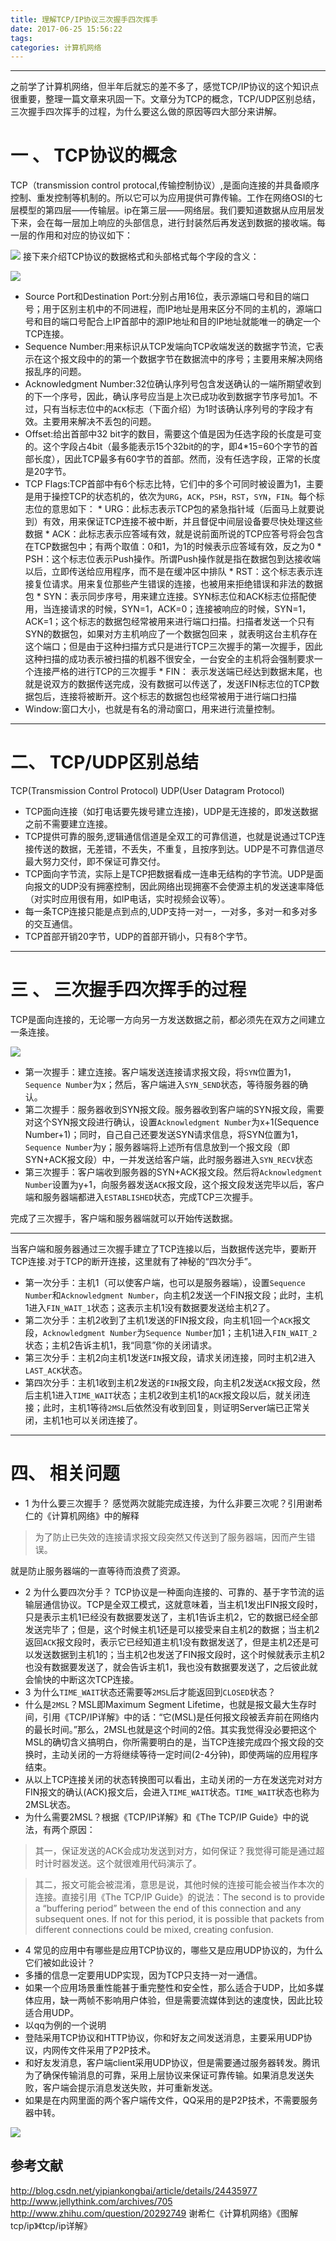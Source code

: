 ```yaml
---
title: 理解TCP/IP协议三次握手四次挥手
date: 2017-06-25 15:56:22
tags:
categories: 计算机网络
---
```

---
之前学了计算机网络，但半年后就忘的差不多了，感觉TCP/IP协议的这个知识点很重要，整理一篇文章来巩固一下。文章分为TCP的概念，TCP/UDP区别总结，三次握手四次挥手的过程，为什么要这么做的原因等四大部分来讲解。
# 一 、 TCP协议的概念
TCP（transmission control protocal,传输控制协议）,是面向连接的并具备顺序控制、重发控制等机制的。所以它可以为应用提供可靠传输。工作在网络OSI的七层模型的第四层——传输层。ip在第三层——网络层。我们要知道数据从应用层发下来，会在每一层加上响应的头部信息，进行封装然后再发送到数据的接收端。每一层的作用和对应的协议如下：

![](http://upload-images.jianshu.io/upload_images/4975863-4c845a1d5dde27b2.png?imageMogr2/auto-orient/strip%7CimageView2/2/w/1240)
接下来介绍TCP协议的数据格式和头部格式每个字段的含义：

![](http://upload-images.jianshu.io/upload_images/4975863-5e3c927649d3560b.png?imageMogr2/auto-orient/strip%7CimageView2/2/w/1240)
* Source Port和Destination Port:分别占用16位，表示源端口号和目的端口号；用于区别主机中的不同进程，而IP地址是用来区分不同的主机的，源端口号和目的端口号配合上IP首部中的源IP地址和目的IP地址就能唯一的确定一个TCP连接。
* Sequence Number:用来标识从TCP发端向TCP收端发送的数据字节流，它表示在这个报文段中的的第一个数据字节在数据流中的序号；主要用来解决网络报乱序的问题。
* Acknowledgment Number:32位确认序列号包含发送确认的一端所期望收到的下一个序号，因此，确认序号应当是上次已成功收到数据字节序号加1。不过，只有当标志位中的``ACK``标志（下面介绍）为1时该确认序列号的字段才有效。主要用来解决不丢包的问题。
* Offset:给出首部中32 bit字的数目，需要这个值是因为任选字段的长度是可变的。这个字段占4bit（最多能表示15个32bit的的字，即4*15=60个字节的首部长度），因此TCP最多有60字节的首部。然而，没有任选字段，正常的长度是20字节。
* TCP Flags:TCP首部中有6个标志比特，它们中的多个可同时被设置为1，主要是用于操控TCP的状态机的，依次为``URG``，``ACK``，``PSH``，``RST``，``SYN``，``FIN``。每个标志位的意思如下：
      * URG：此标志表示TCP包的紧急指针域（后面马上就要说到）有效，用来保证TCP连接不被中断，并且督促中间层设备要尽快处理这些数据
      * ACK：此标志表示应答域有效，就是说前面所说的TCP应答号将会包含在TCP数据包中；有两个取值：0和1，为1的时候表示应答域有效，反之为0
      * PSH：这个标志位表示Push操作。所谓Push操作就是指在数据包到达接收端以后，立即传送给应用程序，而不是在缓冲区中排队
      * RST：这个标志表示连接复位请求。用来复位那些产生错误的连接，也被用来拒绝错误和非法的数据包
      * SYN：表示同步序号，用来建立连接。SYN标志位和ACK标志位搭配使用，当连接请求的时候，SYN=1，ACK=0；连接被响应的时候，SYN=1，ACK=1；这个标志的数据包经常被用来进行端口扫描。扫描者发送一个只有SYN的数据包，如果对方主机响应了一个数据包回来 ，就表明这台主机存在这个端口；但是由于这种扫描方式只是进行TCP三次握手的第一次握手，因此这种扫描的成功表示被扫描的机器不很安全，一台安全的主机将会强制要求一个连接严格的进行TCP的三次握手
      * FIN： 表示发送端已经达到数据末尾，也就是说双方的数据传送完成，没有数据可以传送了，发送FIN标志位的TCP数据包后，连接将被断开。这个标志的数据包也经常被用于进行端口扫描
* Window:窗口大小，也就是有名的滑动窗口，用来进行流量控制。

___

# 二、 TCP/UDP区别总结
TCP(Transmission Control Protocol)
UDP(User Datagram Protocol)
* TCP面向连接（如打电话要先拨号建立连接)，UDP是无连接的，即发送数据之前不需要建立连接。
* TCP提供可靠的服务,逻辑通信信道是全双工的可靠信道，也就是说通过TCP连接传送的数据，无差错，不丢失，不重复，且按序到达。UDP是不可靠信道尽最大努力交付，即不保证可靠交付。
* TCP面向字节流，实际上是TCP把数据看成一连串无结构的字节流。UDP是面向报文的UDP没有拥塞控制，因此网络出现拥塞不会使源主机的发送速率降低（对实时应用很有用，如IP电话，实时视频会议等）。
* 每一条TCP连接只能是点到点的,UDP支持一对一，一对多，多对一和多对多的交互通信。
* TCP首部开销20字节，UDP的首部开销小，只有8个字节。
___

# 三 、 三次握手四次挥手的过程
TCP是面向连接的，无论哪一方向另一方发送数据之前，都必须先在双方之间建立一条连接。

![](http://upload-images.jianshu.io/upload_images/4975863-20268f12043b2024.png?imageMogr2/auto-orient/strip%7CimageView2/2/w/1240)
*  第一次握手：建立连接。客户端发送连接请求报文段，将``SYN``位置为1，``Sequence Number``为x；然后，客户端进入``SYN_SEND``状态，等待服务器的确认。
* 第二次握手：服务器收到SYN报文段。服务器收到客户端的SYN报文段，需要对这个SYN报文段进行确认，设置``Acknowledgment Number``为x+1(Sequence Number+1)；同时，自己自己还要发送SYN请求信息，将SYN位置为1，``Sequence Number``为y；服务器端将上述所有信息放到一个报文段（即SYN+ACK报文段）中，一并发送给客户端，此时服务器进入``SYN_RECV``状态
* 第三次握手：客户端收到服务器的SYN+ACK报文段。然后将``Acknowledgment Number``设置为y+1，向服务器发送``ACK``报文段，这个报文段发送完毕以后，客户端和服务器端都进入``ESTABLISHED``状态，完成TCP三次握手。

完成了三次握手，客户端和服务器端就可以开始传送数据。

___

当客户端和服务器通过三次握手建立了TCP连接以后，当数据传送完毕，要断开TCP连接.对于TCP的断开连接，这里就有了神秘的“四次分手”。
* 第一次分手：主机1（可以使客户端，也可以是服务器端），设置``Sequence Number``和``Acknowledgment Number``，向主机2发送一个FIN报文段；此时，主机1进入``FIN_WAIT_1``状态；这表示主机1没有数据要发送给主机2了。
* 第二次分手：主机2收到了主机1发送的FIN报文段，向主机1回一个``ACK``报文段，``Acknowledgment Number``为``Sequence Number``加1；主机1进入``FIN_WAIT_2``状态；主机2告诉主机1，我“同意”你的关闭请求。
* 第三次分手：主机2向主机1发送``FIN``报文段，请求关闭连接，同时主机2进入``LAST_ACK``状态。
* 第四次分手：主机1收到主机2发送的``FIN``报文段，向主机2发送``ACK``报文段，然后主机1进入``TIME_WAIT``状态；主机2收到主机1的``ACK``报文段以后，就关闭连接；此时，主机1等待``2MSL``后依然没有收到回复，则证明Server端已正常关闭，主机1也可以关闭连接了。

___

# 四、 相关问题
* 1 为什么要三次握手？
感觉两次就能完成连接，为什么非要三次呢？引用谢希仁的《计算机网络》中的解释
 >  为了防止已失效的连接请求报文段突然又传送到了服务器端，因而产生错误。

   就是防止服务器端的一直等待而浪费了资源。
* 2 为什么要四次分手？
TCP协议是一种面向连接的、可靠的、基于字节流的运输层通信协议。TCP是全双工模式，这就意味着，当主机1发出FIN报文段时，只是表示主机1已经没有数据要发送了，主机1告诉主机2，它的数据已经全部发送完毕了；但是，这个时候主机1还是可以接受来自主机2的数据；当主机2返回``ACK``报文段时，表示它已经知道主机1没有数据发送了，但是主机2还是可以发送数据到主机1的；当主机2也发送了FIN报文段时，这个时候就表示主机2也没有数据要发送了，就会告诉主机1，我也没有数据要发送了，之后彼此就会愉快的中断这次TCP连接。
* 3 为什么``TIME_WAIT``状态还需要等``2MSL``后才能返回到``CLOSED``状态？
 *  什么是``2MSL``？MSL即Maximum Segment Lifetime，也就是报文最大生存时间，引用《TCP/IP详解》中的话：“它(MSL)是任何报文段被丢弃前在网络内的最长时间。”那么，2MSL也就是这个时间的2倍。其实我觉得没必要把这个MSL的确切含义搞明白，你所需要明白的是，当TCP连接完成四个报文段的交换时，主动关闭的一方将继续等待一定时间(2-4分钟)，即使两端的应用程序结束。
 *  从以上TCP连接关闭的状态转换图可以看出，主动关闭的一方在发送完对对方FIN报文的确认(ACK)报文后，会进入``TIME_WAIT``状态。``TIME_WAIT``状态也称为2MSL状态。
 *   为什么需要2MSL？根据《TCP/IP详解》和《The TCP/IP Guide》中的说法，有两个原因：
 > 其一，保证发送的ACK会成功发送到对方，如何保证？我觉得可能是通过超时计时器发送。这个就很难用代码演示了。

  >   其二，报文可能会被混淆，意思是说，其他时候的连接可能会被当作本次的连接。直接引用《The TCP/IP Guide》的说法：The second is to provide a “buffering period” between the end of this connection and any subsequent ones. If not for this period, it is possible that packets from different connections could be mixed, creating confusion.
* 4 常见的应用中有哪些是应用TCP协议的，哪些又是应用UDP协议的，为什么它们被如此设计？
 * 多播的信息一定要用UDP实现，因为TCP只支持一对一通信。
 * 如果一个应用场景重性能甚于重完整性和安全性，那么适合于UDP，比如多媒体应用，缺一两帧不影响用户体验，但是需要流媒体到达的速度快，因此比较适合用UDP。
* 以qq为例的一个说明
 * 登陆采用TCP协议和HTTP协议，你和好友之间发送消息，主要采用UDP协议，内网传文件采用了P2P技术。
 * 和好友发消息，客户端client采用UDP协议，但是需要通过服务器转发。腾讯为了确保传输消息的可靠，采用上层协议来保证可靠传输。如果消息发送失败，客户端会提示消息发送失败，并可重新发送。 
 * 如果是在内网里面的两个客户端传文件，QQ采用的是P2P技术，不需要服务器中转。

![](http://upload-images.jianshu.io/upload_images/4975863-ad39340c34e20930.png?imageMogr2/auto-orient/strip%7CimageView2/2/w/1240)




## 参考文献
http://blog.csdn.net/yipiankongbai/article/details/24435977
http://www.jellythink.com/archives/705
http://www.zhihu.com/question/20292749
谢希仁《计算机网络》《图解tcp/ip》《tcp/ip详解》